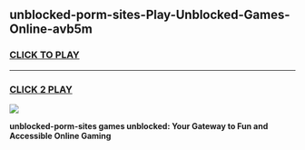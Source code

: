 
## unblocked-porm-sites-Play-Unblocked-Games-Online-avb5m
<h3>
<a href="https://premium76.site?title=unblocked-porm-sites&ref=25A">CLICK TO PLAY</a></h3>
<hr>

<h3>
<a href="https://premium76.site?title=unblocked-porm-sites&ref=25A">CLICK 2 PLAY</a>
  
</h3>

<a href="https://premium76.site?title=unblocked-porm-sites&ref=25A"><img src="https://clearcache.store/games.png"></a>


**unblocked-porm-sites games unblocked: Your Gateway to Fun and Accessible Online Gaming**
